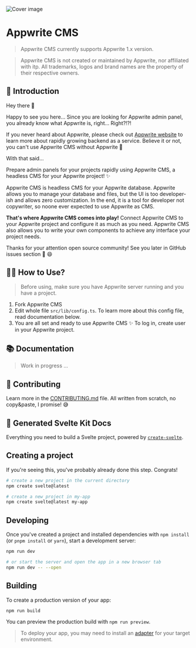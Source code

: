 ![Cover image](/static/cover.png)

# Appwrite CMS

> Appwrite CMS currently supports Appwrite 1.x version.

> Appwrite CMS is not created or maintained by Appwrite, nor affiliated with itp. All trademarks, logos and brand names are the property of their respective owners.

## 👋 Introduction

Hey there 👋

Happy to see you here... Since you are looking for Appwrite admin panel, you already know what Appwrite is, right... Right?!?!

If you never heard about Appwrite, please check out [Appwrite website](https://appwrite.io/) to learn more about rapidly growing backend as a service. Believe it or not, you can't use Appwrite CMS without Appwrite 😬

With that said...

Prepare admin panels for your projects rapidly using Appwrite CMS, a headless CMS for your Appwrite project! ✨

Appwrite CMS is headless CMS for your Appwrite database. Appwrite allows you to manage your database and files, but the UI is too developer-ish and allows zero customization. In the end, it is a tool for developer not copywriter, so noone ever expected to use Appwrite as CMS.

**That's where Appwrite CMS comes into play!** Connect Appwrite CMS to your Appwrite project and configure it as much as you need. Appwrite CMS also allows you to write your own components to achieve any interface your project needs.

Thanks for your attention open source community! See you later in GitHub issues section 👋 😄

## 🧑‍🎓 How to Use?

> Before using, make sure you have Appwrite server running and you have a project.

1. Fork Appwrite CMS
2. Edit whole file `src/lib/config.ts`. To learn more about this config file, read documentation below.
3. You are all set and ready to use Appwrite CMS ✨ To log in, create user in your Appwrite project.

## 📚 Documentation

> Work in progress ...

## 💖 Contributing

Learn more in the [CONTRIBUTING.md](CONTRIBUTING.md) file. All written from scratch, no copy&paste, I promise! 😅

## 🤖 Generated Svelte Kit Docs

Everything you need to build a Svelte project, powered by [`create-svelte`](https://github.com/sveltejs/kit/tree/master/packages/create-svelte).

## Creating a project

If you're seeing this, you've probably already done this step. Congrats!

```bash
# create a new project in the current directory
npm create svelte@latest

# create a new project in my-app
npm create svelte@latest my-app
```

## Developing

Once you've created a project and installed dependencies with `npm install` (or `pnpm install` or `yarn`), start a development server:

```bash
npm run dev

# or start the server and open the app in a new browser tab
npm run dev -- --open
```

## Building

To create a production version of your app:

```bash
npm run build
```

You can preview the production build with `npm run preview`.

> To deploy your app, you may need to install an [adapter](https://kit.svelte.dev/docs/adapters) for your target environment.
